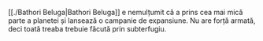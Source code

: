 [[./Bathori Beluga|Bathori Beluga]] e nemulțumit că a prins cea mai mică parte a planetei și lansează o campanie de expansiune. Nu are forță armată, deci toată treaba trebuie făcută prin subterfugiu. 